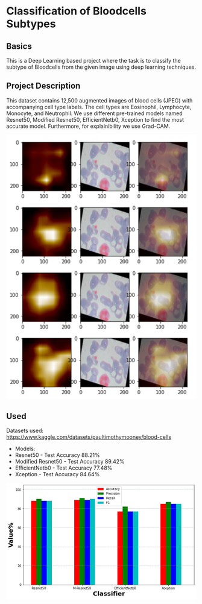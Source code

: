 # Classification of Bloodcells Subtypes

## Basics

This is a Deep Learning based project where the task is to classify the subtype of Bloodcells from the given image using deep learning techniques.

## Project Description

This dataset contains 12,500 augmented images of blood cells (JPEG) with accompanying cell type labels. The cell types are Eosinophil, Lymphocyte, Monocyte, and Neutrophil. We use different pre-trained models named Resnet50, Modified Resnet50, EfficientNetb0, Xception to find the most accurate model. Furthermore, for explainibility we use Grad-CAM.  

![Grad-CAM](https://github.com/samanjoy2/bloodcells_detection/blob/main/gradcam.png?raw=true)

## Used

Datasets used: https://www.kaggle.com/datasets/paultimothymooney/blood-cells

- Models: 
- Resnet50          - Test Accuracy 88.21%
- Modified Resnet50 - Test Accuracy 89.42%
- EfficientNetb0    - Test Accuracy 77.48%
- Xception          - Test Accuracy 84.64%

![Accuracy](https://github.com/samanjoy2/bloodcells_detection/blob/main/scores.png?raw=true)
